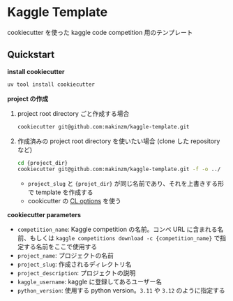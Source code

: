 # Kaggle Template

cookiecutter を使った kaggle code competition 用のテンプレート

## Quickstart

**install cookiecutter**

```bash
uv tool install cookiecutter
```

**project の作成**

1. project root directory ごと作成する場合

    ```bash
    cookiecutter git@github.com:makinzm/kaggle-template.git
    ```

2. 作成済みの project root directory を使いたい場合 (clone した repository など)

    ```bash
    cd {project_dir}
    cookiecutter git@github.com:makinzm/kaggle-template.git -f -o ../
    ```

    - `project_slug` と `{projet_dir}` が同じ名前であり、それを上書きする形で template を作成する
    - cookicutter の [CL options](https://cookiecutter.readthedocs.io/en/1.7.0/advanced/cli_options.html) を使う

**cookiecutter parameters**

- `competition_name`: Kaggle competition の名前。コンペ URL に含まれる名前、もしくは `kaggle competitions download -c {competition_name}` で指定する名前をここで使用する
- `project_name`: プロジェクトの名前
- `project_slug`: 作成されるディレクトリ名
- `project_description`: プロジェクトの説明
- `kaggle_username`: kaggle に登録してあるユーザー名
- `python_version`: 使用する python version。`3.11` や `3.12` のように指定する
